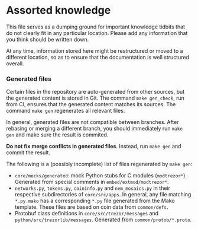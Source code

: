 # Assorted knowledge

This file serves as a dumping ground for important knowledge tidbits that do not clearly
fit in any particular location. Please add any information that you think should be
written down.

At any time, information stored here might be restructured or moved to a different
location, so as to ensure that the documentation is well structured overall.


### Generated files

Certain files in the repository are auto-generated from other sources, but the generated
content is stored in Git. The command `make gen_check`, run from CI, ensures that the
generated content matches its sources. The command `make gen` regenerates all relevant
files.

In general, generated files are not compatible between branches. After rebasing or
merging a different branch, you should immediately run `make gen` and make sure the
result is commited.

**Do not fix merge conflicts in generated files**. Instead, run `make gen` and commit
the result.

The following is a (possibly incomplete) list of files regenerated by `make gen`:

* `core/mocks/generated`: mock Python stubs for C modules (`modtrezor*`). Generated from
  special comments in `embed/extmod/modtrezor*`.
* `networks.py`, `tokens.py`, `coininfo.py` and `nem_mosaics.py` in their respective
  subdirectories of `core/src/apps`. In general, any file matching `*.py.mako` has a
  corresponding `*.py` file generated from the Mako template. These files are based on
  coin data from `common/defs`.
* Protobuf class definitions in `core/src/trezor/messages` and
  `python/src/trezorlib/messages`. Generated from `common/protob/*.proto`.
